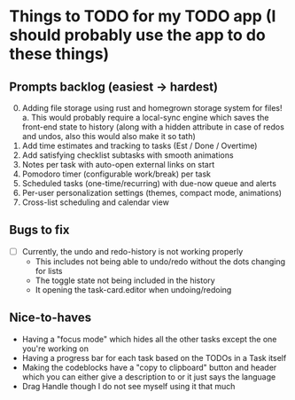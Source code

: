 # Things to TODO for my TODO app (I should probably use the app to do these things)

## Prompts backlog (easiest → hardest)

0. Adding file storage using rust and homegrown storage system for files!
  a. This would probably require a local-sync engine which saves the front-end state to history (along with a hidden attribute in case of redos and undos, also this would also
  make it so tath)
1. Add time estimates and tracking to tasks (Est / Done / Overtime)
2. Add satisfying checklist subtasks with smooth animations
3. Notes per task with auto-open external links on start
4. Pomodoro timer (configurable work/break) per task
5. Scheduled tasks (one-time/recurring) with due-now queue and alerts
6. Per-user personalization settings (themes, compact mode, animations)
7. Cross-list scheduling and calendar view

## Bugs to fix

- [ ] Currently, the undo and redo-history is not working properly
  - This includes not being able to undo/redo without the dots changing for lists
  - The toggle state not being included in the history
  - It opening the task-card.editor when undoing/redoing


## Nice-to-haves
- Having a "focus mode" which hides all the other tasks except the one you're working on
- Having a progress bar for each task based on the TODOs in a Task itself
- Making the codeblocks have a "copy to clipboard" button and header which you can either give a description to or it just says the language
- Drag Handle though I do not see myself using it that much
